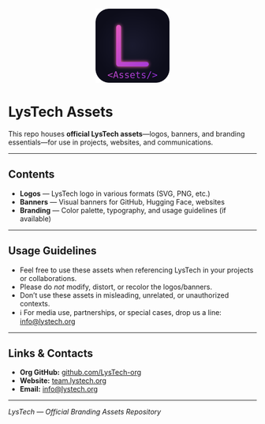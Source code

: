 <p align="center">
  <img src="https://raw.githubusercontent.com/LysTech-org/assets/a571b3e911e87ba42fecba8de431ddab660467aa/logo/assetslogo.svg" width="150" alt="LysTech Logo"/>
</p>

# LysTech Assets

This repo houses **official LysTech assets**—logos, banners, and branding essentials—for use in projects, websites, and communications.

---

##  Contents

- **Logos** — LysTech logo in various formats (SVG, PNG, etc.)
- **Banners** — Visual banners for GitHub, Hugging Face, websites
- **Branding** — Color palette, typography, and usage guidelines (if available)

---

##  Usage Guidelines

-  Feel free to use these assets when referencing LysTech in your projects or collaborations.
-  Please do *not* modify, distort, or recolor the logos/banners.
-  Don’t use these assets in misleading, unrelated, or unauthorized contexts.
- ℹ For media use, partnerships, or special cases, drop us a line: [info@lystech.org](mailto:info@lystech.org)

---

##  Links & Contacts

- **Org GitHub:** [github.com/LysTech-org](https://github.com/LysTech-org)  
- **Website:** [team.lystech.org](https://team.lystech.org)  
- **Email:** [info@lystech.org](mailto:info@lystech.org)

---

*LysTech — Official Branding Assets Repository*
